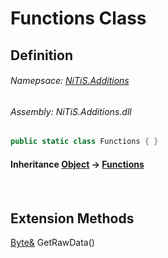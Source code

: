 # Functions Class
## Definition

###### Namepsace: [NiTiS.Additions](https://nitis-dev.github.io/NiTiSLibsWiki/Namespaces/NiTiS.Additions)
###### Assembly: NiTiS.Additions.dll

#### 
```c#
public static class Functions { }
```
#### Inheritance [Object](https://docs.microsoft.com/dotnet/api/system.object) &#8594; [Functions](https://nitis-dev.github.io/NiTiSLibsWiki/NiTiS/Additions/Functions)  
#### 

<br>

  
  
  
  
## Extension Methods
[Byte&](https://docs.microsoft.com/dotnet/api/system.byte&) GetRawData()  

  
